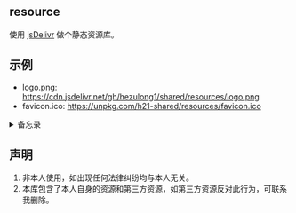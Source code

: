 ## resource

使用 [jsDelivr](http://www.jsdelivr.com/) 做个静态资源库。


## 示例

- logo.png: https://cdn.jsdelivr.net/gh/hezulong1/shared/resources/logo.png
- favicon.ico: https://unpkg.com/h21-shared/resources/favicon.ico

<details>
  <summary>备忘录</summary>

### 谷歌字体：

- `roboto`: https://fonts.googleapis.com/css?family=Roboto
- `raleway`: https://fonts.googleapis.com/css?family=Raleway:300,500,700
- `rubik`: https://fonts.googleapis.com/css?family=Rubik:300,500,700
- `montserrat`: https://fonts.googleapis.com/css?family=Montserrat
- `fira code`: https://cdn.jsdelivr.net/gh/tonsky/FiraCode@3/distr/fira_code.css
- `source code pro`: https://fonts.googleapis.com/css?family=Source+Code+Pro
- `montserrat`: https://fonts.googleapis.com/css?family=Montserrat:400,700
- `lato`: https://fonts.googleapis.com/css?family=Lato
- `bookman old style`: https://fonts.googleapis.com/css?family=Bookman+Old+Style

### 其他静态资源库

- https://cdn.baomitu.com/
- http://www.bootcdn.cn/

### 工具

- 打开 https://cdn.baomitu.com/index/fonts 网站，输入需要转换的谷歌字体链接，点击搜索按钮，复制出转换后的CSS代码即可

</details>


## 声明

1. 非本人使用，如出现任何法律纠纷均与本人无关。
2. 本库包含了本人自身的资源和第三方资源，如第三方资源反对此行为，可联系我删除。
